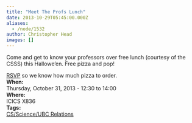 ```yaml
---
title: "Meet The Profs Lunch"
date: 2013-10-29T05:45:00.000Z
aliases:
  - /node/1532
author: Christopher Head
images: []
---
```


Come and get to know your professors over free lunch (courtesy of the CSSS) this Hallowe’en. Free pizza and pop!

[RSVP](https://www.cs.ubc.ca/event/2013/10/csss-meet-profs-luncheon) so we know how much pizza to order. \
**When:** \
Thursday, October 31, 2013 - 12:30 to 14:00 \
**Where:** \
ICICS X836 \
**Tags:** \
[CS/Science/UBC Relations](/taxonomy/term/1)
